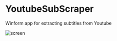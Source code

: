 # YoutubeSubScraper

Winform app for extracting subtitles from Youtube

![screen](https://user-images.githubusercontent.com/26749651/34080446-4a0fdfc8-e34f-11e7-9e8a-b0134de1975e.PNG)
